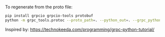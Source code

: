 To regenerate from the proto file:

```bash
pip install grpcio grpcio-tools protobuf
python -m grpc_tools.protoc --proto_path=. --python_out=. --grpc_python_out=. ./stan.proto
```

Inspired by: https://technokeeda.com/programming/grpc-python-tutorial/